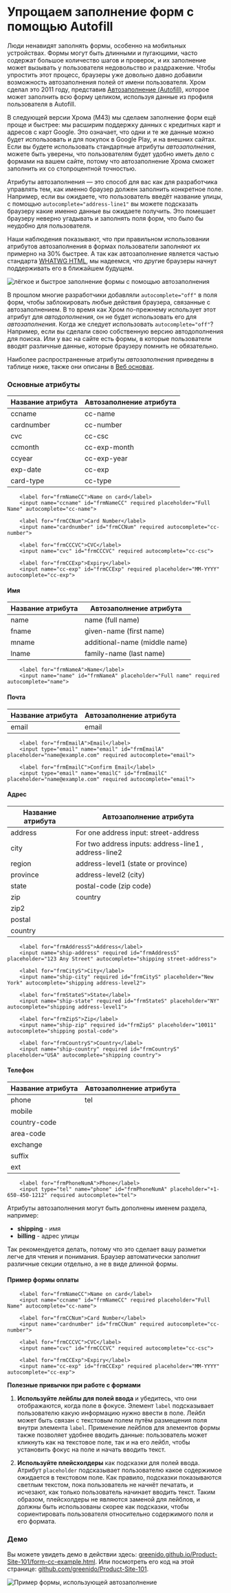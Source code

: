 # Упрощаем заполнение форм с помощью Autofill

Люди ненавидят заполнять формы, особенно на мобильных устройствах. Формы 
могут быть длинными и пугающими, часто содержат большое количество шагов и
проверок, и их заполнение может вызывать у пользователя недовольство и
раздражение. Чтобы упростить этот процесс, браузеры 
уже довольно давно добавили возможность автозаполнения полей от имени 
пользователя. Хром сделал это 2011 году, представив 
[Автозаполнение (Autofill)][1], которое может заполнить всю форму 
целиком, используя данные из профиля пользователя в Autofill.

В следующей версии Хрома (M43) мы сделаем заполнение форм ещё проще 
и быстрее: мы расширим поддержку данных с кредитных
карт и адресов с карт Google. Это означает, что одни и те же данные можно будет
использовать и для покупок в Google Play, и на внешних сайтах. 
Если вы будете использовать стандартные атрибуты *автозаполнения*, 
можете быть уверены, что пользователям будет удобно иметь дело 
с формами на вашем сайте, потому что автозаполнение Хрома сможет заполнить их
со стопроцентной точностью.

Атрибуты автозаполнения — это способ для вас как для разработчика управлять тем,
как именно браузер должен заполнить конкретное поле. Например, если вы ожидаете,
что пользователь введёт название улицы, с помощью `autocomplete="address-line1"`
вы можете подсказать браузеру какие именно данные вы ожидаете получить. 
Это помешает браузеру неверно угадывать и заполнять поля форм, что 
было бы неудобно для пользователя.

Наши наблюдения показывают, что при правильном использовании атрибутов
автозаполнения в формах пользователи заполняют их примерно на 30% быстрее. 
А так как автозаполнение является частью стандарта [WHATWG HTML][2], 
мы надеемся, что другие браузеры начнут поддерживать его в ближайшем будущем.

![лёгкое и быстрое заполнение формы с помощью автозаполнения][3]

В прошлом многие разработчики добавляли `autocomplete="off"` в поля форм,
чтобы заблокировать любые действия браузера, связанные с автозаполнением. 
В то время как Хром по-прежнему использует этот атрибут для *автодополнения*, 
он не будет использовать его для *автозаполнения*. Когда же следует 
использовать `autocomplete="off"`? Например, если вы сделали свою собственную
версию автодополнения для поиска. Или у вас на сайте есть формы, в которые
пользователи вводят различные данные, которые браузеру помнить не обязательно.

Наиболее распространенные атрибуты *автозаполнения* приведены в таблице ниже,
также они описаны в [Веб основах][4].

### Основные атрибуты

| **Название атрибута** | **Автозаполнение атрибута** |
| --------------------- | --------------------------- |
| ccname | cc-name |
| cardnumber | cc-number |
| cvc | cc-csc |
| ccmonth | cc-exp-month |
| ccyear | cc-exp-year |
| exp-date | cc-exp |
| card-type | cc-type |


        <label for="frmNameCC">Name on card</label>
        <input name="ccname" id="frmNameCC" required placeholder="Full Name" autocomplete="cc-name">

        <label for="frmCCNum">Card Number</label>
        <input name="cardnumber" id="frmCCNum" required autocomplete="cc-number">    

        <label for="frmCCCVC">CVC</label>
        <input name="cvc" id="frmCCCVC" required autocomplete="cc-csc"> 
          
        <label for="frmCCExp">Expiry</label>
        <input name="cc-exp" id="frmCCExp" required placeholder="MM-YYYY" autocomplete="cc-exp">


#### Имя

| **Название атрибута** | **Автозаполнение атрибута** |
| --------------------- | --------------------------- |
| name | name (full name) |
| fname | given-name (first name) |
| mname | additional-name (middle name) |
| lname | family-name (last name) |


        <label for="frmNameA">Name</label>
        <input name="name" id="frmNameA" placeholder="Full name" required autocomplete="name">


#### Почта

| **Название атрибута** | **Автозаполнение атрибута** |
| --------------------- | --------------------------- |
| email | email |


        <label for="frmEmailA">Email</label>
        <input type="email" name="email" id="frmEmailA" placeholder="name@example.com" required autocomplete="email">

        <label for="frmEmailC">Confirm Email</label>
        <input type="email" name="emailC" id="frmEmailC" placeholder="name@example.com" required autocomplete="email">


#### Адрес

| **Название атрибута** | **Автозаполнение атрибута** |
| --------------------- | --------------------------- |
| address | For one address input: street-address |
| city | For two address inputs: address-line1 , address-line2 |
| region | address-level1 (state or province) |
| province | address-level2 (city) |
| state | postal-code (zip code) |
| zip | country |
| zip2 |  |
| postal |  |
| country |  |


        <label for="frmAddressS">Address</label>
        <input name="ship-address" required id="frmAddressS" placeholder="123 Any Street" autocomplete="shipping street-address">

        <label for="frmCityS">City</label>
        <input name="ship-city" required id="frmCityS" placeholder="New York" autocomplete="shipping address-level2">

        <label for="frmStateS">State</label>
        <input name="ship-state" required id="frmStateS" placeholder="NY" autocomplete="shipping address-level1">

        <label for="frmZipS">Zip</label>
        <input name="ship-zip" required id="frmZipS" placeholder="10011" autocomplete="shipping postal-code">

        <label for="frmCountryS">Country</label>
        <input name="ship-country" required id="frmCountryS" placeholder="USA" autocomplete="shipping country">


#### Телефон

| **Название атрибута** | **Автозаполнение атрибута** |
| --------------------- | --------------------------- |
| phone | tel |
| mobile |  |
| country-code |  |
| area-code |  |
| exchange |  |
| suffix |  |
| ext |  |


        <label for="frmPhoneNumA">Phone</label>
        <input type="tel" name="phone" id="frmPhoneNumA" placeholder="+1-650-450-1212" required autocomplete="tel">

Атрибуты автозаполнения могут быть дополнены именем раздела, например:

*   **shipping** - имя
*   **billing** - адрес улицы

Так рекомендуется делать, потому что это сделает вашу разметки легче для 
чтения и понимания. Браузер автоматически заполнит различные секции отдельно, а не в виде длинной формы.

#### Пример формы оплаты

        <label for="frmNameCC">Name on card</label>
        <input name="ccname" id="frmNameCC" required placeholder="Full Name" autocomplete="cc-name">

        <label for="frmCCNum">Card Number</label>
        <input name="cardnumber" id="frmCCNum" required autocomplete="cc-number">

        <label for="frmCCCVC">CVC</label>
        <input name="cvc" id="frmCCCVC" required autocomplete="cc-csc">

        <label for="frmCCExp">Expiry</label>
        <input name="cc-exp" id="frmCCExp" required placeholder="MM-YYYY" autocomplete="cc-exp">


**Полезные привычки при работе с формами**

1.  **Используйте лейблы для полей ввода** и убедитесь, что они отображаются,
когда поле в фокусе. Элемент `label` подсказывает пользователю какую информацию
нужно ввести в поле. Лейбл может быть связан с текстовым полем путём
размещения поля внутри элемента `label`. Применение лейблов для элементов 
формы также позволяет удобнее вводить данные: пользователь может кликнуть как на
текстовое поле, так и на его лейбл, чтобы установить фокус на поле 
и начать вводить текст.
   
2.  **Используйте плейсхолдеры** как подсказки для полей ввода. Атрибут
`placeholder` подсказывает пользователю какое содержимое 
ожидается в текстовом поле. Как правило, подсказки 
показываются светлым текстом, пока пользователь не начнёт
печатать, и исчезают, как только пользователь начинает вводить текст. Таким
образом, плейсхолдеры не являются заменой для лейблов, и должны быть
использованы скорее как подсказки, чтобы сориентировать пользователя
относительно содержимого поля и его формата.

### Демо

Вы можете увидеть демо в действии здесь: 
[greenido.github.io/Product-Site-101/form-cc-example.html][5].
Или посмотреть его код на этой странице: [github.com/greenido/Product-Site-101][7].

![Пример формы, иcпользующей автозаполнение][6]

 [1]: https://support.google.com/chrome/answer/142893?hl=en
 [2]: https://html.spec.whatwg.org/multipage/forms.html#autofill
 [3]: img/autofill-1-0269161300058bacff11479cd8ef2a3c.gif
 [4]: https://developers.google.com/web/fundamentals/input/?hl=en
 [5]: https://greenido.github.io/Product-Site-101/form-cc-example.html
 [6]: img/autofill-ex-2a8bc613079b80e48c6ef42558c69d57.png
 [7]: https://github.com/greenido/Product-Site-101
